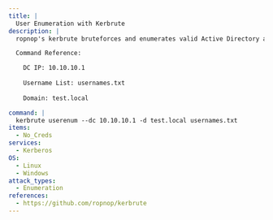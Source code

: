 ```yaml
---
title: |
  User Enumeration with Kerbrute
description: |
  ropnop's kerbrute bruteforces and enumerates valid Active Directory accounts through Kerberos Pre-Authentication. The following command will attempt to enumerate valid usernames given a list of usernames to try.

  Command Reference:

    DC IP: 10.10.10.1
    
    Username List: usernames.txt
    
    Domain: test.local

command: |
  kerbrute userenum --dc 10.10.10.1 -d test.local usernames.txt
items:
  - No_Creds
services:
  - Kerberos
OS:
  - Linux
  - Windows
attack_types:
  - Enumeration
references:
  - https://github.com/ropnop/kerbrute
---
```

